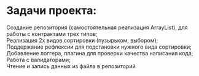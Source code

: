 # Задачи проекта: <br>
Cоздание репозитория (самостоятельная реализация ArrayList), для работы с контрактами трех типов; <br>
Реализация 2х видов сортировки (пузырьком, выбором);<br>
Поддержание рефлексии для подстановки нужного вида сортировки;<br>
Добавление логгера, плагина для проверки качества написания кода;<br>
Работа с валидаторами;<br>
Чтение и запись данных из файла в репозиторий
